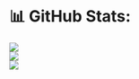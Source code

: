 # 📊 GitHub Stats:
![](https://github-readme-stats.vercel.app/api?username=spatiumstas&theme=tokyonight&hide_border=false&include_all_commits=true&count_private=true)<br/>
![](https://github-readme-streak-stats.herokuapp.com/?user=spatiumstas&theme=tokyonight&hide_border=false)<br/>
![](https://github-readme-stats.vercel.app/api/top-langs/?username=spatiumstas&theme=tokyonight&hide_border=false&include_all_commits=true&count_private=true&layout=compact)
